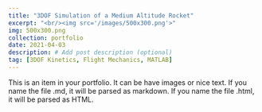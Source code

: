 ```yaml
---
title: "3DOF Simulation of a Medium Altitude Rocket"
excerpt: "<br/><img src='/images/500x300.png'>"
img: 500x300.png
collection: portfolio
date: 2021-04-03
description: # Add post description (optional)
tag: [3DOF Kinetics, Flight Mechanics, MATLAB]
---
```


This is an item in your portfolio. It can be have images or nice text. If you name the file .md, it will be parsed as markdown. If you name the file .html, it will be parsed as HTML.
